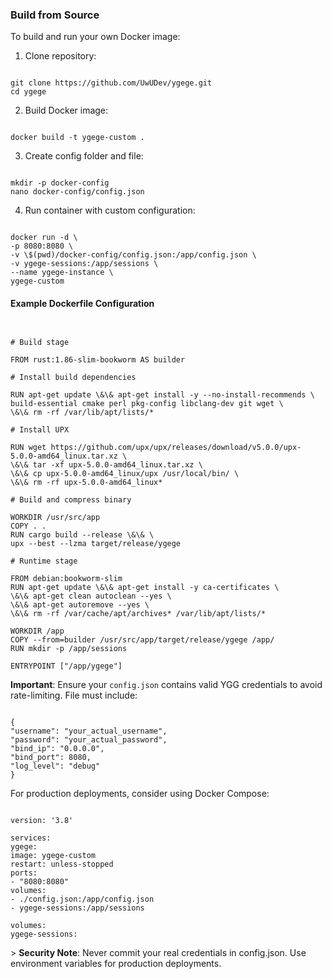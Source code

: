 ### Build from Source
To build and run your own Docker image:

1. Clone repository:
```

git clone https://github.com/UwUDev/ygege.git
cd ygege

```

2. Build Docker image:
```

docker build -t ygege-custom .

```

3. Create config folder and file:
```

mkdir -p docker-config
nano docker-config/config.json

```

4. Run container with custom configuration:
```

docker run -d \
-p 8080:8080 \
-v \$(pwd)/docker-config/config.json:/app/config.json \
-v ygege-sessions:/app/sessions \
--name ygege-instance \
ygege-custom

```

#### Example Dockerfile Configuration
```


# Build stage

FROM rust:1.86-slim-bookworm AS builder

# Install build dependencies

RUN apt-get update \&\& apt-get install -y --no-install-recommends \
build-essential cmake perl pkg-config libclang-dev git wget \
\&\& rm -rf /var/lib/apt/lists/*

# Install UPX

RUN wget https://github.com/upx/upx/releases/download/v5.0.0/upx-5.0.0-amd64_linux.tar.xz \
\&\& tar -xf upx-5.0.0-amd64_linux.tar.xz \
\&\& cp upx-5.0.0-amd64_linux/upx /usr/local/bin/ \
\&\& rm -rf upx-5.0.0-amd64_linux*

# Build and compress binary

WORKDIR /usr/src/app
COPY . .
RUN cargo build --release \&\& \
upx --best --lzma target/release/ygege

# Runtime stage

FROM debian:bookworm-slim
RUN apt-get update \&\& apt-get install -y ca-certificates \
\&\& apt-get clean autoclean --yes \
\&\& apt-get autoremove --yes \
\&\& rm -rf /var/cache/apt/archives* /var/lib/apt/lists/*

WORKDIR /app
COPY --from=builder /usr/src/app/target/release/ygege /app/
RUN mkdir -p /app/sessions

ENTRYPOINT ["/app/ygege"]

```

**Important**: Ensure your `config.json` contains valid YGG credentials to avoid rate-limiting. File must include:
```

{
"username": "your_actual_username",
"password": "your_actual_password",
"bind_ip": "0.0.0.0",
"bind_port": 8080,
"log_level": "debug"
}

```

For production deployments, consider using Docker Compose:
```

version: '3.8'

services:
ygege:
image: ygege-custom
restart: unless-stopped
ports:
- "8080:8080"
volumes:
- ./config.json:/app/config.json
- ygege-sessions:/app/sessions

volumes:
ygege-sessions:

```

&gt; **Security Note**: Never commit your real credentials in config.json. Use environment variables for production deployments.
```
